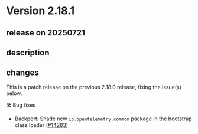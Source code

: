 # Version 2.18.1

## release on 20250721

## description

## changes

This is a patch release on the previous 2.18.0 release, fixing the issue(s) below.

🛠️ Bug fixes

* Backport: Shade new <code>io.opentelemetry.common</code> package in the bootstrap class loader (<a href="https://github.com/open-telemetry/opentelemetry-java-instrumentation/pull/14283" data-hovercard-type="pull_request" data-hovercard-url="/open-telemetry/opentelemetry-java-instrumentation/pull/14283/hovercard">#14283</a>)

